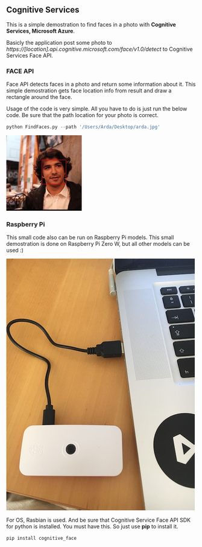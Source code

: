 
## Cognitive Services
This is a simple demostration to find faces in a photo with **Cognitive Services, Microsoft Azure**.

Basicly the application post some photo to *https://[location].api.cognitive.microsoft.com/face/v1.0/detect* to Cognitive Services Face API.

### FACE API
Face API detects faces in a photo and return some information about it. This simple demostration gets face location info from result and draw a rectangle around the face.

Usage of the code is very simple. All you have to do is just run the below code. Be sure that the path location for your photo is correct.


```python
python FindFaces.py --path '/Users/Arda/Desktop/arda.jpg'
```

![alt text](https://github.com/ardacetinkaya/CognitiveServicePlayGround/blob/master/Cognitive_FaceDetection/result.jpg "Example photo")



### Raspberry Pi

This small code also can be run on Raspberry Pi models. This small demostration is done on Raspberry Pi Zero W, but all other models can be used :)

![alt text](https://github.com/ardacetinkaya/CognitiveServicePlayGround/blob/master/Cognitive_FaceDetection/RaspberrPiZero.JPG?raw=true "Raspberry Pi")

For OS, Rasbian is used. And be sure that Cognitive Service Face API SDK for python is installed. You must have this. So just use **pip** to install it.

```python
pip install cognitive_face
```


